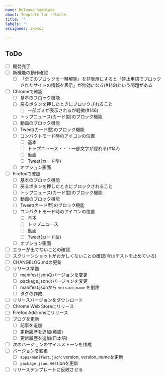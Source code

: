 ```yaml
---
name: Release template
about: Template for release.
title: ''
labels: ''
assignees: ikemo3

---
```


## ToDo

* [ ] 開発完了
* [ ] 新機能の動作確認
    * [ ] 「全てのブロックを一時解除」を非表示にすると「禁止用語でブロックされたサイトの情報を表示」が無効になる(#149)という問題がある
* [ ] Chromeで確認
    * [ ] 基本のブロック機能
    * [ ] 戻るボタンを押したときにブロックされること
        * [ ] 一部ゴミが表示されるが軽微(#146)
    * [ ] トップニュース(カード型)のブロック機能
    * [ ] 動画のブロック機能
    * [ ] Tweet(カード型)のブロック機能
    * [ ] コンパクトモード時のアイコンの位置
        * [ ] 基本
        * [ ] トップニュース・・・一部文字が隠れる(#147)
        * [ ] 動画
        * [ ] Tweet(カード型)
    * [ ] オプション画面
* [ ] Firefoxで確認
    * [ ] 基本のブロック機能
    * [ ] 戻るボタンを押したときにブロックされること
    * [ ] トップニュース(カード型)のブロック機能
    * [ ] 動画のブロック機能
    * [ ] Tweet(カード型)のブロック機能
    * [ ] コンパクトモード時のアイコンの位置
        * [ ] 基本
        * [ ] トップニュース
        * [ ] 動画
        * [ ] Tweet(カード型)
    * [ ] オプション画面
* [ ] エラーが出てないことの確認
* [ ] スクリーンショットがおかしくないことの確認(今はテストを止めている)
* [ ] CHANGELOG.mdの更新
* [ ] リリース準備
    * [ ] manifest.jsonのバージョンを変更
    * [ ] package.jsonのバージョンを変更
    * [ ] manifest.jsonから `version_name` を削除
    * [ ] タグの作成
* [ ] リリースバージョンをダウンロード
* [ ] Chrome Web Storeにリリース
* [ ] Firefox Add-onsにリリース
* [ ] ブログを更新
    * [ ] 記事を追加
    * [ ] 更新履歴を追加(英語)
    * [ ] 更新履歴を追加(日本語)
* [ ] 次のバージョンのマイルストーンを作成
* [ ] バージョンを変更
    * [ ] `apps/manifest.json`: version, version_nameを更新
    * [ ] `package.json`: versionを更新
* [ ] リリーステンプレートに反映させる
